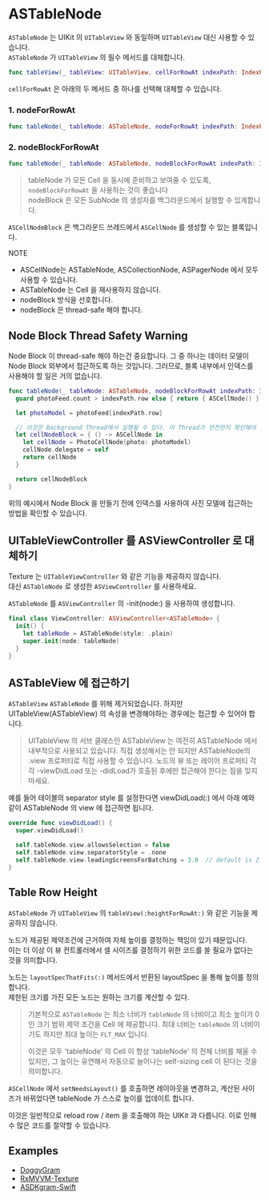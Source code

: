 # ASTableNode

`ASTableNode` 는 UIKit 의 `UITableView` 와 동일하며 `UITableView` 대신 사용할 수 있습니다.  
`ASTableNode` 가 `UITableView` 의 필수 메서드를 대체합니다.

```swift
func tableView(_ tableView: UITableView, cellForRowAt indexPath: IndexPath) -> UITableViewCell
```

`cellForRowAt` 은 아래의 두 메서드 중 하나를 선택해 대체할 수 있습니다.

### 1. nodeForRowAt

```swift
func tableNode(_ tableNode: ASTableNode, nodeForRowAt indexPath: IndexPath) -> ASCellNode
```

### 2. nodeBlockForRowAt

```swift
func tableNode(_ tableNode: ASTableNode, nodeBlockForRowAt indexPath: IndexPath) -> ASCellNodeBlock
```

> tableNode 가 모든 Cell 을 동시에 준비하고 보여줄 수 있도록, `nodeBlockForRowAt` 을 사용하는 것이 좋습니다  
> nodeBlock 은 모든 SubNode 의 생성자를 백그라운드에서 실행할 수 있게합니다.

`ASCellNodeBlock` 은 백그라운드 쓰레드에서 `ASCellNode` 를 생성할 수 있는 블록입니다.

NOTE

* ASCellNode는 ASTableNode, ASCollectionNode, ASPagerNode 에서 모두 사용할 수 있습니다.
* ASTableNode 는 Cell 을 재사용하지 않습니다.
* nodeBlock 방식을 선호합니다.
* nodeBlock 은 thread-safe 해야 합니다.

## Node Block Thread Safety Warning

Node Block 이 thread-safe 해야 하는건 중요합니다. 그 중 하나는 데이터 모델이 Node Block 외부에서 접근하도록 하는 것입니다. 그러므로, 블록 내부에서 인덱스를 사용해야 할 일은 거의 없습니다.

```swift
func tableNode(_ tableNode: ASTableNode, nodeBlockForRowAt indexPath: IndexPath) -> ASCellNodeBlock {
  guard photoFeed.count > indexPath.row else { return { ASCellNode() } }

  let photoModel = photoFeed[indexPath.row]

  // 이것은 Background Thread에서 실행될 수 있다. 이 Thread가 안전한지 확인해야 한다.
  let cellNodeBlock = { () -> ASCellNode in
    let cellNode = PhotoCellNode(photo: photoModel)
    cellNode.delegate = self
    return cellNode
  }

  return cellNodeBlock
}
```

위의 예시에서 Node Block 을 만들기 전에 인덱스를 사용하여 사진 모델에 접근하는 방법을 확인할 수 있습니다.

## UITableViewController 를 ASViewController 로 대체하기

Texture 는 `UITableViewController` 와 같은 기능을 제공하지 않습니다.  
대신 `ASTableNode` 로 생성한 `ASViewController` 를 사용하세요.

`ASTableNode` 를 `ASViewController` 의 -init\(node:\) 을 사용하여 생성합니다.

```swift
final class ViewController: ASViewController<ASTableNode> {
  init() {
    let tableNode = ASTableNode(style: .plain)
    super.init(node: tableNode)
  }
}
```

## ASTableView 에 접근하기

`ASTableView` `ASTableNode` 를 위해 제거되었습니다. 하지만 UITableView\(ASTableView\) 의 속성을 변경해야하는 경우에는 접근할 수 있어야 합니다.

> UITableView 의 서브 클래스인 ASTableView 는 여전히 ASTableNode 에서 내부적으로 사용되고 있습니다. 직접 생성해서는 안 되지만 ASTableNode의 .view 프로퍼티로 직접 사용할 수 있습니다. 노드의 뷰 또는 레이어 프로퍼티 각각 -viewDidLoad 또는 -didLoad가 호출된 후에만 접근해야 한다는 점을 잊지 마세요.

예를 들어 테이블의 separator style 를 설정한다면 viewDidLoad\(:\) 에서 아래 예와 같이 ASTableNode 의 view 에 접근하면 됩니다.

```swift
override func viewDidLoad() {
  super.viewDidLoad()

  self.tableNode.view.allowsSelection = false
  self.tableNode.view.separatorStyle = .none
  self.tableNode.view.leadingScreensForBatching = 3.0  // default is 2.0
}
```

## Table Row Height

`ASTableNode` 가 `UITableView` 의 `tableView(:heightForRowAt:)` 와 같은 기능을 제공하지 않습니다.

노드가 제공된 제약조건에 근거하여 자체 높이를 결정하는 책임이 있기 때문입니다.  
이는 더 이상 이 뷰 컨트롤러에서 셀 사이즈를 결정하기 위한 코드를 쓸 필요가 없다는 것을 의미합니다.

노드는 `layoutSpecThatFits(:)` 메서드에서 반환된 layoutSpec 을 통해 높이를 정의합니다.  
제한된 크기를 가진 모든 노드는 원하는 크기를 계산할 수 있다.

> 기본적으로 `ASTableNode` 는 최소 너비가 `tableNode` 의 너비이고 최소 높이가 0인 크기 범위 제약 조건을 Cell 에 제공합니다. 최대 너비는 `tableNode` 의 너비이기도 하지만 최대 높이는 `FLT_MAX` 입니다.
>
> 이것은 모두 'tableNode' 의 Cell 이 항상 'tableNode' 의 전체 너비를 채울 수 있지만, 그 높이는 유연해서 자동으로 늘어나는 self-sizing cell 이 된다는 것을 의미합니다.

`ASCellNode` 에서 `setNeedsLayout()` 를 호출하면 레이아웃을 변경하고, 계산된 사이즈가 바뀌었다면 tableNode 가 스스로 높이를 업데이트 합니다.

이것은 일반적으로 reload row / item 을 호출해야 하는 UIKit 과 다릅니다. 이로 인해 수 많은 코드를 절약할 수 있습니다.

## Examples

* [DoggyGram](https://github.com/GeekTree0101/DoggyGram)
* [RxMVVM-Texture](https://github.com/GeekTree0101/RxMVVM-Texture)
* [ASDKgram-Swift](https://github.com/TextureGroup/Texture/tree/master/examples_extra/ASDKgram-Swift)

